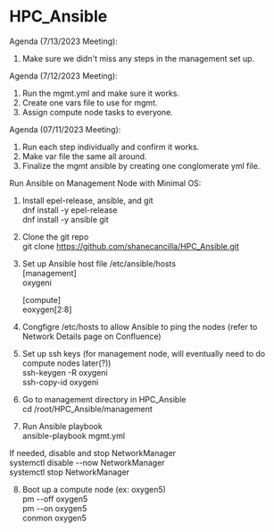 # HPC_Ansible

Agenda (7/13/2023 Meeting):
1. Make sure we didn't miss any steps in the management set up.

Agenda (7/12/2023 Meeting):
1. Run the mgmt.yml and make sure it works.
2. Create one vars file to use for mgmt.
3. Assign compute node tasks to everyone.

Agenda (07/11/2023 Meeting):
1. Run each step individually and confirm it works.
2. Make var file the same all around.
3. Finalize the mgmt ansible by creating one conglomerate yml file.

Run Ansible on Management Node with Minimal OS:  
1. Install epel-release, ansible, and git  
	dnf install -y epel-release  
	dnf install -y ansible git  
2. Clone the git repo  
	git clone https://github.com/shanecancilla/HPC_Ansible.git  
3. Set up Ansible host file /etc/ansible/hosts  
	[management]  
	oxygeni  
  
	[compute]  
	eoxygen[2:8]  
4. Congfigre /etc/hosts to allow Ansible to ping the nodes (refer to Network Details page on Confluence)  
5. Set up ssh keys (for management node, will eventually need to do compute nodes later(?))   
        ssh-keygen -R oxygeni   
	ssh-copy-id oxygeni   
7. Go to management directory in HPC_Ansible  
	cd /root/HPC_Ansible/management  
8. Run Ansible playbook  
	ansible-playbook mgmt.yml  
  
If needed, disable and stop NetworkManager  
	systemctl disable --now NetworkManager  
	systemctl stop NetworkManager  
  
8. Boot up a compute node (ex: oxygen5)  
	pm --off oxygen5  
	pm --on oxygen5  
	conmon oxygen5  

